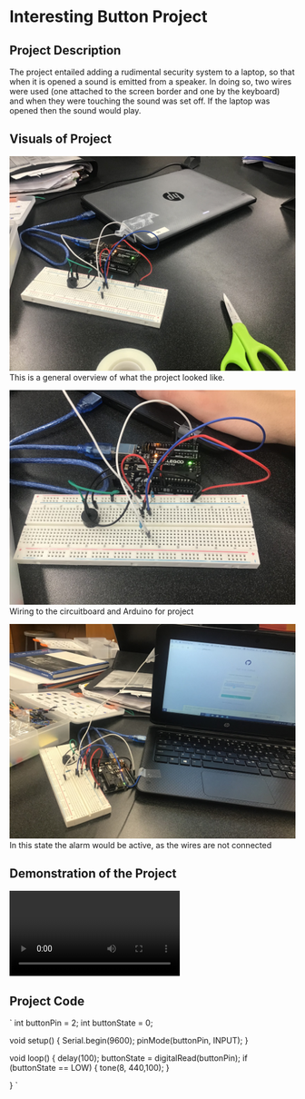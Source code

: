 # Interesting Button Project
## Project Description
The project entailed adding a rudimental security system to a laptop, so that when it is opened a sound is emitted from a speaker.
In doing so, two wires were used (one attached to the screen border and one by the keyboard) and when they were touching the sound was set off. 
If the laptop was opened then the sound would play.
## Visuals of Project
![The whole project](https://github.com/CNeiheisel/Connor-and-Nathan-s-Repository/blob/main/Interesting-Push-Button/Whole%20Project.jpg)
This is a general overview of what the project looked like.

![Breadboard wiring for the project](Breadboard.jpg)
Wiring to the circuitboard and Arduino for project

![project while open](https://github.com/CNeiheisel/Connor-and-Nathan-s-Repository/blob/main/Interesting-Push-Button/Open%20Project.jpg)
In this state the alarm would be active, as the wires are not connected

## Demonstration of the Project
![Video of Project](ProjectVid.MOV)

## Project Code
`
int buttonPin = 2;
int buttonState = 0;

void setup() {
  Serial.begin(9600);
  pinMode(buttonPin, INPUT);
}

void loop() {
  delay(100);
  buttonState = digitalRead(buttonPin);
  if (buttonState == LOW)
  {
   tone(8, 440,100);
  }
 
}
`
